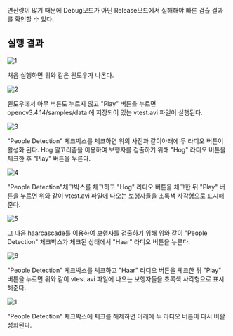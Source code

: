 연산량이 많기 때문에 Debug모드가 아닌 Release모드에서 실해해야 빠른 검출 결과를 확인할 수 있다.

## 실행 결과
![1](https://user-images.githubusercontent.com/76603802/126608028-affb07c3-2f9f-4355-be7e-df6ba43df364.jpg)

처음 실행하면 위와 같은 윈도우가 나온다.

![2](https://user-images.githubusercontent.com/76603802/126608051-acac54dd-1426-4f6f-a273-473eefbffdca.jpg)

윈도우에서 아무 버튼도 누르지 않고 "Play" 버튼을 누르면 opencv3.4.14/samples/data 에 저장되어 있는 vtest.avi 파일이 실행된다.

![3](https://user-images.githubusercontent.com/76603802/126608068-ae8b7db9-3908-467d-bf96-164614241f0b.jpg)

"People Detection" 체크박스를 체크하면 위의 사진과 같이아래에 두 라디오 버튼이 활성화 된다. Hog 알고리즘을 이용하여 보행자를 검출하기 위해 "Hog" 라디오 버튼을 체크한 후 "Play" 버튼을 누른다.

![4](https://user-images.githubusercontent.com/76603802/126608148-931517c2-f2aa-47bf-a373-4ae7671214de.jpg)

"People Detection"체크박스를 체크하고 "Hog" 라디오 버튼을 체크한 뒤 "Play" 버튼을 누르면 위와 같이 vtest.avi 파일에 나오는 보행자들을 초록색 사각형으로 표시해준다.

![5](https://user-images.githubusercontent.com/76603802/126608162-3f432f60-70b0-4574-8166-4c3492644c0f.jpg)

그 다음 haarcascade를 이용하여 보행자를 검출하기 위해 위와 같이 "People Detection" 체크박스가 체크된 상태에서 "Haar" 라디오 버튼을 누른다.

![6](https://user-images.githubusercontent.com/76603802/126608176-ace0da61-3974-4feb-b0f8-643bf94cea09.jpg)

"People Detection" 체크박스를 체크하고 "Haar" 라디오 버튼을 체크한 뒤 "Play" 버튼을 누르면 위와 같이 vtest.avi 파일에 나오는 보행자들을 초록색 사각형으로 표시해준다.

![1](https://user-images.githubusercontent.com/76603802/126608028-affb07c3-2f9f-4355-be7e-df6ba43df364.jpg)

"People Detection" 체크박스에 체크를 해제하면 아래에 두 라디오 버튼이 다시 비활성화된다.
